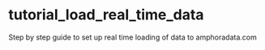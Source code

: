 # tutorial_load_real_time_data
Step by step guide to set up real time loading of data to amphoradata.com
